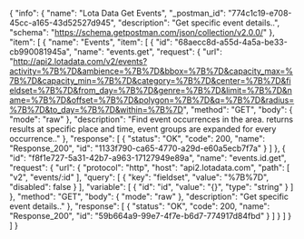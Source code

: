 {
  "info": {
    "name": "Lota Data Get Events",
    "_postman_id": "774c1c19-e708-45cc-a165-43d52527d945",
    "description": "Get specific event details..",
    "schema": "https://schema.getpostman.com/json/collection/v2.0.0/"
  },
  "item": [
    {
      "name": "Events",
      "item": [
        {
          "id": "68aecc8d-a55d-4a5a-be33-cb990081945a",
          "name": "events.get",
          "request": {
            "url": "http://api2.lotadata.com/v2/events?activity=%7B%7D&ambience=%7B%7D&bbox=%7B%7D&capacity_max=%7B%7D&capacity_min=%7B%7D&category=%7B%7D&center=%7B%7D&fieldset=%7B%7D&from_day=%7B%7D&genre=%7B%7D&limit=%7B%7D&name=%7B%7D&offset=%7B%7D&polygon=%7B%7D&q=%7B%7D&radius=%7B%7D&to_day=%7B%7D&within=%7B%7D",
            "method": "GET",
            "body": {
              "mode": "raw"
            },
            "description": "Find event occurrences in the area. returns results at specific place and time, event groups are expanded for every occurrence.."
          },
          "response": [
            {
              "status": "OK",
              "code": 200,
              "name": "Response_200",
              "id": "1133f790-ca65-4770-a29d-e60a5ecb7f7a"
            }
          ]
        },
        {
          "id": "f8f1e727-5a31-42b7-a963-17127949e89a",
          "name": "events.id.get",
          "request": {
            "url": {
              "protocol": "http",
              "host": "api2.lotadata.com",
              "path": [
                "v2",
                "events/:id"
              ],
              "query": [
                {
                  "key": "fieldset",
                  "value": "%7B%7D",
                  "disabled": false
                }
              ],
              "variable": [
                {
                  "id": "id",
                  "value": "{}",
                  "type": "string"
                }
              ]
            },
            "method": "GET",
            "body": {
              "mode": "raw"
            },
            "description": "Get specific event details.."
          },
          "response": [
            {
              "status": "OK",
              "code": 200,
              "name": "Response_200",
              "id": "59b664a9-99e7-4f7e-b6d7-774917d84fbd"
            }
          ]
        }
      ]
    }
  ]
}